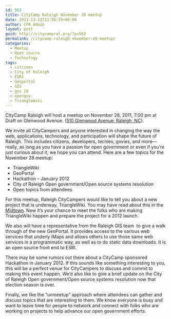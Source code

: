 ```yaml
---
id: 563
title: CityCamp Raleigh November 28 meetup
date: 2011-11-22T11:56:33+00:00
author: CFR Admin
layout: post
guid: http://citycampral.org/?p=563
permalink: /citycamp-raleigh-november-28-meetup/
categories:
  - Meetup
  - Open source
  - Technology
tags:
  - citizens
  - City of Raleigh
  - ESRI
  - Geoportal
  - GIS
  - gov 20
  - opengov
  - TriangleWiki
---
```

CityCamp Raleigh will host a meetup on November 28, 2011, 7:00 pm at Draft on Glenwood Avenue. (<a title="510 Glenwood Avenue, Raleigh, NC" href="http://maps.google.com/maps?q=Draft,+Glenwood+Avenue,+Raleigh,+NC&hl=en&sll=37.0625,-95.677068&sspn=58.72842,105.292969&vpsrc=0&hq=Draft,+Glenwood+Avenue,+Raleigh,+NC&t=m&z=15" target="_blank">510 Glenwood Avenue, Raleigh, NC</a>).

We invite all CityCampers and anyone interested in changing the way the web, applications, technology, and participation will shape the future of Raleigh. This includes citizens, developers, techies, govies, and more—really, as long as you have a passion for open government or even if you&#8217;re just curious about it, we hope you can attend. Here are a few topics for the November 28 meetup:<!--more-->

  * TriangleWiki
  * GeoPortal
  * Hackathon – January 2012
  * City of Raleigh Open government/Open source systems resolution
  * Open topics from attendees

For this meetup, Raleigh CityCampers would like to tell you about a new project that is underway, TriangleWiki. You may have read about this in the <a title="Something Wiki this way comes, contributors sought" href="http://www.midtownraleighnews.com/2011/11/15/10051/something-wiki-this-way-comes.html" target="_blank">Midtown</a>. Now it&#8217;s your chance to meet the folks who are making TriangleWiki happen and prepare the project for a 2012 launch.

We also will have a representative from the Raleigh GIS team  to give a walk through of the new GeoPortal. It provides access to the various web services that underly iMaps and allows others to use those same web services in a programmatic way, as well as to do static data downloads. It is an open source front end to ESRI.

There may be some rumors out there about a CityCamp sponsored Hackathon in January 2012. If this sounds like something interesting to you, this will be a perfect venue for CityCampers to discuss and commit to making this event happen. We&#8217;d also like to give a brief update on the City of Raleigh Open government/Open source systems resolution now that election season is over.

Finally, we like the “unmeetup” approach where attendees can gather and discuss topics that are interesting to them. We know everyone is busy and want to leave time for people to network and connect with folks who are working on projects to help advance our open government efforts.